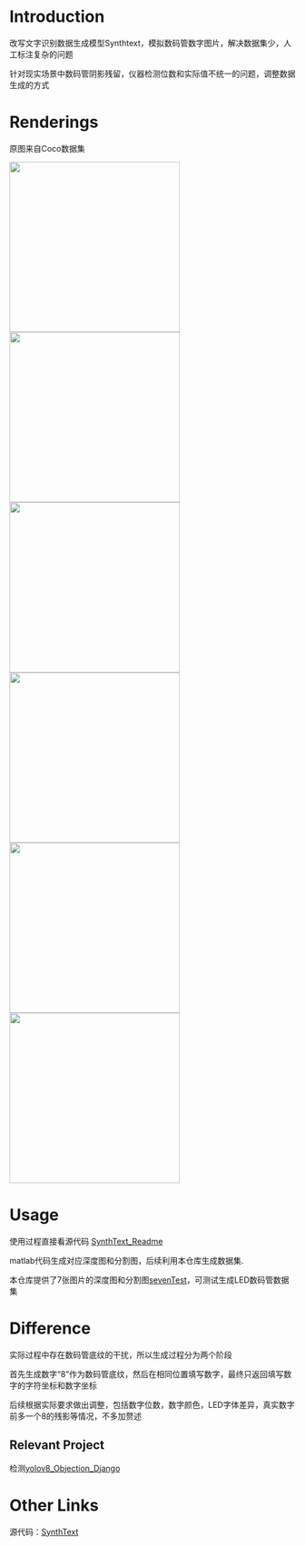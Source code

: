 # Introduction
改写文字识别数据生成模型Synthtext，模拟数码管数字图片，解决数据集少，人工标注复杂的问题  

针对现实场景中数码管阴影残留，仪器检测位数和实际值不统一的问题，调整数据生成的方式


# Renderings
原图来自Coco数据集
<div style="display: flex; flex-wrap: wrap;">
    <img src="https://github.com/xiaoboluo6/LED_digital_display_dataset/blob/master/%E6%95%88%E6%9E%9C%E5%9B%BE/figure1.jpg" style="width: 300px; height: 300px;">
    <img src="https://github.com/xiaoboluo6/LED_digital_display_dataset/blob/master/%E6%95%88%E6%9E%9C%E5%9B%BE/figure2.jpg" style="width: 300px; height: 300px;">
    <img src="https://github.com/xiaoboluo6/LED_digital_display_dataset/blob/master/%E6%95%88%E6%9E%9C%E5%9B%BE/figure3.jpg" style="width: 300px; height: 300px;">
    <img src="https://github.com/xiaoboluo6/LED_digital_display_dataset/blob/master/%E6%95%88%E6%9E%9C%E5%9B%BE/figure4.jpg" style="width: 300px; height: 300px;">
    <img src="https://github.com/xiaoboluo6/LED_digital_display_dataset/blob/master/%E6%95%88%E6%9E%9C%E5%9B%BE/figure5.jpg" style="width: 300px; height: 300px;">
    <img src="https://github.com/xiaoboluo6/LED_digital_display_dataset/blob/master/%E6%95%88%E6%9E%9C%E5%9B%BE/figure6.jpg" style="width: 300px; height: 300px;">
</div>

# Usage
使用过程直接看源代码 [SynthText_Readme](https://github.com/ankush-me/SynthText/blob/master/README.md)  

matlab代码生成对应深度图和分割图，后续利用本仓库生成数据集.

本仓库提供了7张图片的深度图和分割图[sevenTest](https://github.com/xiaoboluo6/LED_digital_display_dataset/tree/master/PyScripts/sevenTest)，可测试生成LED数码管数据集

# Difference
实际过程中存在数码管底纹的干扰，所以生成过程分为两个阶段  

首先生成数字“8”作为数码管底纹，然后在相同位置填写数字，最终只返回填写数字的字符坐标和数字坐标  

后续根据实际要求做出调整，包括数字位数，数字颜色，LED字体差异，真实数字前多一个8的残影等情况，不多加赘述

## Relevant Project
检测[yolov8_Objection_Django](https://github.com/xiaoboluo6/yolov8_Objection_Django)



# Other Links
源代码：[SynthText](https://github.com/ankush-me/SynthText)


